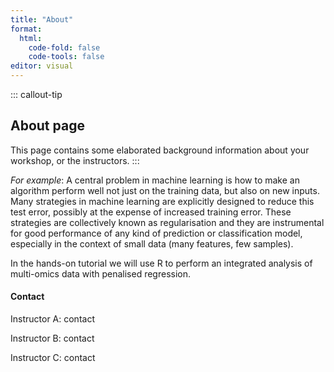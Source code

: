 ```yaml
---
title: "About"
format: 
  html:
    code-fold: false
    code-tools: false
editor: visual
---
```






::: callout-tip
## About page

This page contains some elaborated background information about your
workshop, or the instructors.
:::

*For example*: A central problem in machine learning is how to make an
algorithm perform well not just on the training data, but also on new
inputs. Many strategies in machine learning are explicitly designed to
reduce this test error, possibly at the expense of increased training
error. These strategies are collectively known as regularisation and
they are instrumental for good performance of any kind of prediction or
classification model, especially in the context of small data (many
features, few samples).

In the hands-on tutorial we will use R to perform an integrated analysis
of multi-omics data with penalised regression.

#### Contact

Instructor A: contact

Instructor B: contact

Instructor C: contact
